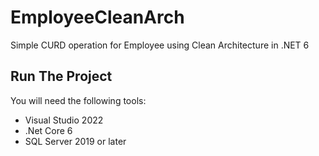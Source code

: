 # EmployeeCleanArch

Simple CURD operation for Employee using Clean Architecture in .NET 6

## Run The Project
You will need the following tools:

* Visual Studio 2022
* .Net Core 6
* SQL Server 2019 or later